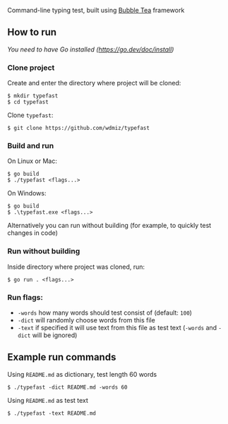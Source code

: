 Command-line typing test, built using [Bubble Tea](https://github.com/charmbracelet/bubbletea) framework

## How to run
*You need to have Go installed (https://go.dev/doc/install)*

### Clone project
Create and enter the directory where project will be cloned:
```
$ mkdir typefast
$ cd typefast
```
Clone `typefast`:
```
$ git clone https://github.com/wdmiz/typefast
```

### Build and run
On Linux or Mac:
```
$ go build
$ ./typefast <flags...>
```

On Windows:
```
$ go build
$ .\typefast.exe <flags...>
```

Alternatively you can run without building (for example, to quickly test changes in code)
### Run without building
Inside directory where project was cloned, run:
```
$ go run . <flags...>
```

### Run flags:
- `-words` how many words should test consist of (default: `100`)
- `-dict` will randomly choose words from this file
- `-text` if specified it will use text from this file as test text (`-words` and `-dict` will be ignored)

## Example run commands
Using `README.md` as dictionary, test length 60 words
```
$ ./typefast -dict README.md -words 60
```
Using `README.md` as test text
```
$ ./typefast -text README.md
```

